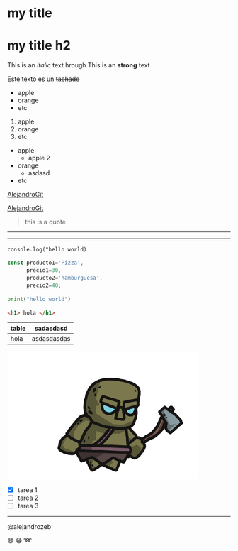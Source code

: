 <!-- HEADINGS -->
# my title
# my title h2

<!-- italic -->

This is an *italic* text
hrough
This is an **strong** text

Este texto es un ~~tachado~~ 
<!-- salto de  linea con un espacio entre parrafo striket-->

<!-- listas desordenadas -->
* apple
* orange
* etc

1. apple
2. orange
3. etc

<!-- listas aninadas -->

* apple
    * apple 2
* orange
    * asdasd
* etc

<!-- enlaces -->
[AlejandroGit](https://github.com/alejandrozeb/MarkDown)

[AlejandroGit](https://github.com/alejandrozeb/MarkDown "link git")

<!-- citas -->

> this is a quote

<!-- linea divsora -->
---

___

<!-- codigo -->

`console.log("hello world)`

```javascript
const producto1='Pizza',
      precio1=30,
      producto2='hamburguesa',
      precio2=40;
```


```python
print("hello world")

```

```html
<h1> hola </h1>

```
<!-- tablas -->
|table  |sadasdasd    |
|-------|-------------|
| hola  | asdasdasdas |


<!-- llamar imagenes -->

![visual studio code logo](covidxe_walk_0.png)

<!-- podemos añadir videos con plugins -->

<!-- github no provee algunas cosas extra -->
<!-- to do, tareas --> 

*[x] tarea 1
*[ ] tarea 2
*[ ] tarea 3

<!-- mencionar otro usuario -->
___
@alejandrozeb

<!-- emoji -->
:smile:
:grin:
:loop: